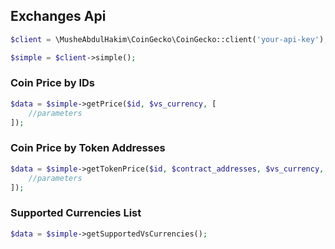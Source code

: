 ## Exchanges Api

```php
$client = \MusheAbdulHakim\CoinGecko\CoinGecko::client('your-api-key');

$simple = $client->simple();
```


### Coin Price by IDs

```php
$data = $simple->getPrice($id, $vs_currency, [
    //parameters
]);
```


### Coin Price by Token Addresses

```php
$data = $simple->getTokenPrice($id, $contract_addresses, $vs_currency, [
    //parameters
]);
```


### Supported Currencies List

```php
$data = $simple->getSupportedVsCurrencies();
```
